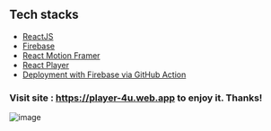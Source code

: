 ## Tech stacks
 - <a href="https://firebase.google.com/" target="_blank"> ReactJS </a>
 - <a href="https://firebase.google.com/" target="_blank">Firebase </a>
 - <a href="https://www.framer.com/motion/introduction/" target="_blank">React Motion Framer</a>
 - <a href="https://github.com/cookpete/react-player" target="_blank">React Player</a>
 - <a href="https://firebase.google.com/docs/hosting/github-integration" target="_blank">Deployment with Firebase via GitHub Action</a>
### Visit site : https://player-4u.web.app to enjoy it. Thanks! 
![image](https://user-images.githubusercontent.com/86012214/219946760-f407c408-8ee8-4f7f-9d6a-786081798286.png)

